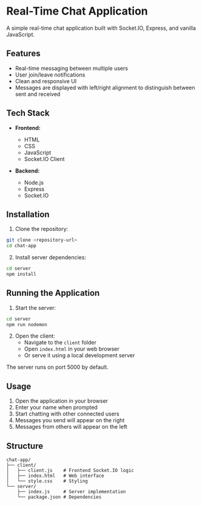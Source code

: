 # Real-Time Chat Application

A simple real-time chat application built with Socket.IO, Express, and vanilla JavaScript.

## Features

- Real-time messaging between multiple users
- User join/leave notifications
- Clean and responsive UI
- Messages are displayed with left/right alignment to distinguish between sent and received

## Tech Stack

- **Frontend:**
  - HTML
  - CSS
  - JavaScript
  - Socket.IO Client

- **Backend:**
  - Node.js
  - Express
  - Socket.IO

## Installation

1. Clone the repository:
```sh
git clone <repository-url>
cd chat-app
```

2. Install server dependencies:
```sh
cd server
npm install
```

## Running the Application

1. Start the server:
```sh
cd server
npm run nodemon
```

2. Open the client:
   - Navigate to the `client` folder
   - Open `index.html` in your web browser
   - Or serve it using a local development server

The server runs on port 5000 by default.

## Usage

1. Open the application in your browser
2. Enter your name when prompted
3. Start chatting with other connected users
4. Messages you send will appear on the right
5. Messages from others will appear on the left

## Structure

```
chat-app/
├── client/
│   ├── client.js    # Frontend Socket.IO logic
│   ├── index.html   # Web interface
│   └── style.css    # Styling
└── server/
    ├── index.js     # Server implementation
    └── package.json # Dependencies
```
